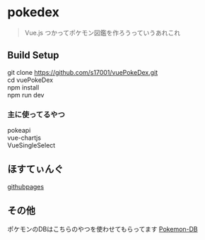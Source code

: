 # pokedex

>  Vue.js つかってポケモン図鑑を作ろうっていうあれこれ

## Build Setup
git clone https://github.com/s17001/vuePokeDex.git <br>
cd vuePokeDex <br>
npm install <br>
npm run dev <br>

### 主に使ってるやつ
pokeapi <br>
vue-chartjs <br>
VueSingleSelect  <br>


## ほすてぃんぐ
[githubpages](https://s17001.github.io/vuePokeDex/dist/#/)

## その他

ポケモンのDBはこちらのやつを使わせてもらってます [Pokemon-DB](https://github.com/fanzeyi/Pokemon-DB)
